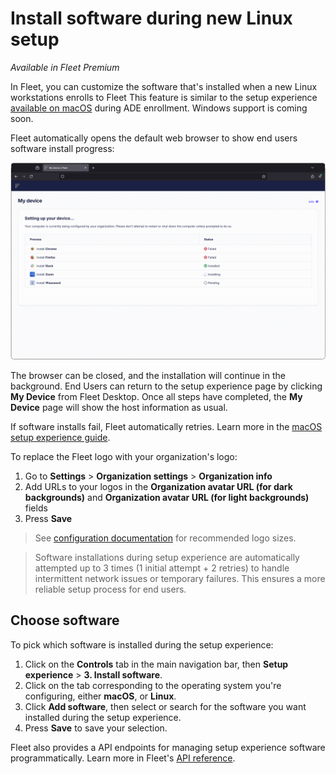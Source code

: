 # Install software during new Linux setup

_Available in Fleet Premium_

In Fleet, you can customize the software that's installed when a new Linux workstations enrolls to Fleet This feature is similar to the setup experience [available on macOS](https://fleetdm.com/guides/macos-setup-experience) during ADE enrollment. Windows support is coming soon.

Fleet automatically opens the default web browser to show end users software install progress:

![screen shot of Fleet setup experience webpage](../website/assets/images/articles/setup-experience-browser-1795x1122@2x.png)

The browser can be closed, and the installation will continue in the background. End Users can return to the setup experience page by clicking **My Device** from Fleet Desktop.  Once all steps have completed, the **My Device** page will show the host information as usual.

If software installs fail, Fleet automatically retries. Learn more in the [macOS setup experience guide](https://fleetdm.com/guides/macos-setup-experience#install-software).

To replace the Fleet logo with your organization's logo:

1. Go to **Settings** > **Organization settings** > **Organization info**
2. Add URLs to your logos in the **Organization avatar URL (for dark backgrounds)** and **Organization avatar URL (for light backgrounds)** fields
3. Press **Save**

> See [configuration documentation](https://fleetdm.com/docs/configuration/yaml-files#org-info) for recommended logo sizes.

> Software installations during setup experience are automatically attempted up to 3 times (1 initial attempt + 2 retries) to handle intermittent network issues or temporary failures. This ensures a more reliable setup process for end users. 

## Choose software

To pick which software is installed during the setup experience:

1. Click on the **Controls** tab in the main navigation bar,  then **Setup experience** > **3. Install software**.
2. Click on the tab corresponding to the operating system you're configuring, either **macOS**, or **Linux**.
3. Click **Add software**, then select or search for the software you want installed during the setup experience.
4. Press **Save** to save your selection.

Fleet also provides a API endpoints for managing setup experience software programmatically. Learn more in Fleet's [API reference](https://fleetdm.com/docs/rest-api/rest-api#update-software-setup-experience).

<meta name="category" value="guides">
<meta name="authorGitHubUsername" value="dantecatalfamo">
<meta name="authorFullName" value="Dante Catalfamo">
<meta name="publishedOn" value="2025-09-24">
<meta name="articleTitle" value="Installing software during new Linux setup">
<meta name="description" value="Customize your macOS setup experience with Fleet Premium by managing user authentication, Setup Assistant panes, and installing bootstrap packages.">
